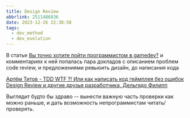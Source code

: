 ```yaml
---
title: Design Review
abbrlink: 2511486836
date: 2023-12-26 22:38:58
tags:
  - dev_method
  - dev_evolution
---
```


В статье [Вы точно хотите пойти программистом в gamedev?](https://habr.com/ru/articles/774972/) и комментариях к ней попалась пара докладов с описанием проблем code review, и предложениями ревьюить дизайн, до написания кода

[Артём Титов - TDD WTF ?! Или как написать код геймплея без ошибок](https://www.youtube.com/watch?v=WQg_339CcBY)
[Design Review и другие друзья разработчика, Дельгядо Филипп](https://www.youtube.com/watch?v=4Y0XJXRZv6k)

Выглядит будто бы здраво -- вынести важную часть проверки как можно раньше, и дать возможность непрограммистам читать/проверять.
